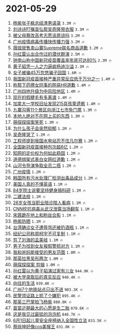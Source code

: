 # 2021-05-29

1. [杨紫张子枫总结渣男语录](https://s.weibo.com/weibo?q=%23%E6%9D%A8%E7%B4%AB%E5%BC%A0%E5%AD%90%E6%9E%AB%E6%80%BB%E7%BB%93%E6%B8%A3%E7%94%B7%E8%AF%AD%E5%BD%95%23&Refer=top) `3.3M 🔥`
1. [刘诗诗叮嘱袁弘帮吴奇隆带衣服](https://s.weibo.com/weibo?q=%23%E5%88%98%E8%AF%97%E8%AF%97%E5%8F%AE%E5%98%B1%E8%A2%81%E5%BC%98%E5%B8%AE%E5%90%B4%E5%A5%87%E9%9A%86%E5%B8%A6%E8%A1%A3%E6%9C%8D%23&Refer=top) `3.3M 🔥`
1. [被父母篡改高考志愿该原谅吗](https://s.weibo.com/weibo?q=%23%E8%A2%AB%E7%88%B6%E6%AF%8D%E7%AF%A1%E6%94%B9%E9%AB%98%E8%80%83%E5%BF%97%E6%84%BF%E8%AF%A5%E5%8E%9F%E8%B0%85%E5%90%97%23&Refer=top) `3.2M 🔥`
1. [广州疫情病毒传播快传播力强](https://s.weibo.com/weibo?q=%23%E5%B9%BF%E5%B7%9E%E7%96%AB%E6%83%85%E7%97%85%E6%AF%92%E4%BC%A0%E6%92%AD%E5%BF%AB%E4%BC%A0%E6%92%AD%E5%8A%9B%E5%BC%BA%23&Refer=top) `3.2M 🔥`
1. [薇娅就售卖山寨Supreme联名商品道歉](https://s.weibo.com/weibo?q=%23%E8%96%87%E5%A8%85%E5%B0%B1%E5%94%AE%E5%8D%96%E5%B1%B1%E5%AF%A8Supreme%E8%81%94%E5%90%8D%E5%95%86%E5%93%81%E9%81%93%E6%AD%89%23&Refer=top) `3.2M 🔥`
1. [孙红雷认出合作过的潜伏群演](https://s.weibo.com/weibo?q=%23%E5%AD%99%E7%BA%A2%E9%9B%B7%E8%AE%A4%E5%87%BA%E5%90%88%E4%BD%9C%E8%BF%87%E7%9A%84%E6%BD%9C%E4%BC%8F%E7%BE%A4%E6%BC%94%23&Refer=top) `2.5M 🔥`
1. [钟南山称中国新冠疫苗覆盖率年底可达80%](https://s.weibo.com/weibo?q=%23%E9%92%9F%E5%8D%97%E5%B1%B1%E7%A7%B0%E4%B8%AD%E5%9B%BD%E6%96%B0%E5%86%A0%E7%96%AB%E8%8B%97%E8%A6%86%E7%9B%96%E7%8E%87%E5%B9%B4%E5%BA%95%E5%8F%AF%E8%BE%BE80%25%23&Refer=top) `2.3M 🔥`
1. [黄子韬凭一人之力逼疯杨迪沙溢](https://s.weibo.com/weibo?q=%23%E9%BB%84%E5%AD%90%E9%9F%AC%E5%87%AD%E4%B8%80%E4%BA%BA%E4%B9%8B%E5%8A%9B%E9%80%BC%E7%96%AF%E6%9D%A8%E8%BF%AA%E6%B2%99%E6%BA%A2%23&Refer=top) `2.3M 🔥`
1. [女子被骗45万忽悠骗子回国](https://s.weibo.com/weibo?q=%23%E5%A5%B3%E5%AD%90%E8%A2%AB%E9%AA%9745%E4%B8%87%E5%BF%BD%E6%82%A0%E9%AA%97%E5%AD%90%E5%9B%9E%E5%9B%BD%23&Refer=top) `1.6M 🔥`
1. [我国新冠疫苗接种严重异常反应低于万分之一](https://s.weibo.com/weibo?q=%23%E6%88%91%E5%9B%BD%E6%96%B0%E5%86%A0%E7%96%AB%E8%8B%97%E6%8E%A5%E7%A7%8D%E4%B8%A5%E9%87%8D%E5%BC%82%E5%B8%B8%E5%8F%8D%E5%BA%94%E4%BD%8E%E4%BA%8E%E4%B8%87%E5%88%86%E4%B9%8B%E4%B8%80%23&Refer=top) `1.4M 🔥`
1. [称帮下药撩女同事的网易HR道歉](https://s.weibo.com/weibo?q=%23%E7%A7%B0%E5%B8%AE%E4%B8%8B%E8%8D%AF%E6%92%A9%E5%A5%B3%E5%90%8C%E4%BA%8B%E7%9A%84%E7%BD%91%E6%98%93HR%E9%81%93%E6%AD%89%23&Refer=top) `1.4M 🔥`
1. [广州四地升级为中风险地区](https://s.weibo.com/weibo?q=%23%E5%B9%BF%E5%B7%9E%E5%9B%9B%E5%9C%B0%E5%8D%87%E7%BA%A7%E4%B8%BA%E4%B8%AD%E9%A3%8E%E9%99%A9%E5%9C%B0%E5%8C%BA%23&Refer=top) `1.4M 🔥`
1. [现在的假睫毛有多离谱](https://s.weibo.com/weibo?q=%23%E7%8E%B0%E5%9C%A8%E7%9A%84%E5%81%87%E7%9D%AB%E6%AF%9B%E6%9C%89%E5%A4%9A%E7%A6%BB%E8%B0%B1%23&Refer=top) `1.4M 🔥`
1. [加拿大一学校旧址发现215具孩童遗骸](https://s.weibo.com/weibo?q=%23%E5%8A%A0%E6%8B%BF%E5%A4%A7%E4%B8%80%E5%AD%A6%E6%A0%A1%E6%97%A7%E5%9D%80%E5%8F%91%E7%8E%B0215%E5%85%B7%E5%AD%A9%E7%AB%A5%E9%81%97%E9%AA%B8%23&Refer=top) `1.4M 🔥`
1. [九寨沟等11个景区向浙江七市免门票](https://s.weibo.com/weibo?q=%23%E4%B9%9D%E5%AF%A8%E6%B2%9F%E7%AD%8911%E4%B8%AA%E6%99%AF%E5%8C%BA%E5%90%91%E6%B5%99%E6%B1%9F%E4%B8%83%E5%B8%82%E5%85%8D%E9%97%A8%E7%A5%A8%23&Refer=top) `1.3M 🔥`
1. [本地人绝对不在网上买的东西](https://s.weibo.com/weibo?q=%23%E6%9C%AC%E5%9C%B0%E4%BA%BA%E7%BB%9D%E5%AF%B9%E4%B8%8D%E5%9C%A8%E7%BD%91%E4%B8%8A%E4%B9%B0%E7%9A%84%E4%B8%9C%E8%A5%BF%23&Refer=top) `1.3M 🔥`
1. [萌探探探案笑死](https://s.weibo.com/weibo?q=%23%E8%90%8C%E6%8E%A2%E6%8E%A2%E6%8E%A2%E6%A1%88%E7%AC%91%E6%AD%BB%23&Refer=top) `1.3M 🔥`
1. [为什么孩子会突然抑郁](https://s.weibo.com/weibo?q=%23%E4%B8%BA%E4%BB%80%E4%B9%88%E5%AD%A9%E5%AD%90%E4%BC%9A%E7%AA%81%E7%84%B6%E6%8A%91%E9%83%81%23&Refer=top) `1.2M 🔥`
1. [吴奇隆哭了](https://s.weibo.com/weibo?q=%23%E5%90%B4%E5%A5%87%E9%9A%86%E5%93%AD%E4%BA%86%23&Refer=top) `1.2M 🔥`
1. [工程师提到我国水电站忍不住凡尔赛](https://s.weibo.com/weibo?q=%23%E5%B7%A5%E7%A8%8B%E5%B8%88%E6%8F%90%E5%88%B0%E6%88%91%E5%9B%BD%E6%B0%B4%E7%94%B5%E7%AB%99%E5%BF%8D%E4%B8%8D%E4%BD%8F%E5%87%A1%E5%B0%94%E8%B5%9B%23&Refer=top) `1.2M 🔥`
1. [全国新冠疫苗接种剂次超6亿](https://s.weibo.com/weibo?q=%23%E5%85%A8%E5%9B%BD%E6%96%B0%E5%86%A0%E7%96%AB%E8%8B%97%E6%8E%A5%E7%A7%8D%E5%89%82%E6%AC%A1%E8%B6%856%E4%BA%BF%23&Refer=top) `1.2M 🔥`
1. [知网的定价权为何如此稳固](https://s.weibo.com/weibo?q=%23%E7%9F%A5%E7%BD%91%E7%9A%84%E5%AE%9A%E4%BB%B7%E6%9D%83%E4%B8%BA%E4%BD%95%E5%A6%82%E6%AD%A4%E7%A8%B3%E5%9B%BA%23&Refer=top) `1.2M 🔥`
1. [道德绑架式表白女网红道歉](https://s.weibo.com/weibo?q=%23%E9%81%93%E5%BE%B7%E7%BB%91%E6%9E%B6%E5%BC%8F%E8%A1%A8%E7%99%BD%E5%A5%B3%E7%BD%91%E7%BA%A2%E9%81%93%E6%AD%89%23&Refer=top) `1.2M 🔥`
1. [山河令导演争取全员二搭](https://s.weibo.com/weibo?q=%23%E5%B1%B1%E6%B2%B3%E4%BB%A4%E5%AF%BC%E6%BC%94%E4%BA%89%E5%8F%96%E5%85%A8%E5%91%98%E4%BA%8C%E6%90%AD%23&Refer=top) `1.2M 🔥`
1. [广州疫情](https://s.weibo.com/weibo?q=%E5%B9%BF%E5%B7%9E%E7%96%AB%E6%83%85&Refer=top) `1.2M 🔥`
1. [韩国所有污水处理厂检测出毒品成分](https://s.weibo.com/weibo?q=%23%E9%9F%A9%E5%9B%BD%E6%89%80%E6%9C%89%E6%B1%A1%E6%B0%B4%E5%A4%84%E7%90%86%E5%8E%82%E6%A3%80%E6%B5%8B%E5%87%BA%E6%AF%92%E5%93%81%E6%88%90%E5%88%86%23&Refer=top) `1.2M 🔥`
1. [美国人真的不懂英语](https://s.weibo.com/weibo?q=%23%E7%BE%8E%E5%9B%BD%E4%BA%BA%E7%9C%9F%E7%9A%84%E4%B8%8D%E6%87%82%E8%8B%B1%E8%AF%AD%23&Refer=top) `1.1M 🔥`
1. [84岁院士说要坚持健身搞科研](https://s.weibo.com/weibo?q=%2384%E5%B2%81%E9%99%A2%E5%A3%AB%E8%AF%B4%E8%A6%81%E5%9D%9A%E6%8C%81%E5%81%A5%E8%BA%AB%E6%90%9E%E7%A7%91%E7%A0%94%23&Refer=top) `1.1M 🔥`
1. [二建法规](https://s.weibo.com/weibo?q=%23%E4%BA%8C%E5%BB%BA%E6%B3%95%E8%A7%84%23&Refer=top) `1.1M 🔥`
1. [26岁女孩当职业陪诊陪人看病](https://s.weibo.com/weibo?q=%2326%E5%B2%81%E5%A5%B3%E5%AD%A9%E5%BD%93%E8%81%8C%E4%B8%9A%E9%99%AA%E8%AF%8A%E9%99%AA%E4%BA%BA%E7%9C%8B%E7%97%85%23&Refer=top) `1.1M 🔥`
1. [CNN挖坑病毒从武汉泄露当场翻车](https://s.weibo.com/weibo?q=%23CNN%E6%8C%96%E5%9D%91%E7%97%85%E6%AF%92%E4%BB%8E%E6%AD%A6%E6%B1%89%E6%B3%84%E9%9C%B2%E5%BD%93%E5%9C%BA%E7%BF%BB%E8%BD%A6%23&Refer=top) `1.1M 🔥`
1. [宋茜跪在地上和粉丝合影](https://s.weibo.com/weibo?q=%23%E5%AE%8B%E8%8C%9C%E8%B7%AA%E5%9C%A8%E5%9C%B0%E4%B8%8A%E5%92%8C%E7%B2%89%E4%B8%9D%E5%90%88%E5%BD%B1%23&Refer=top) `1.1M 🔥`
1. [杨紫防晒](https://s.weibo.com/weibo?q=%23%E6%9D%A8%E7%B4%AB%E9%98%B2%E6%99%92%23&Refer=top) `1.1M 🔥`
1. [台湾确诊女子遭辱骂还被扔酒瓶](https://s.weibo.com/weibo?q=%23%E5%8F%B0%E6%B9%BE%E7%A1%AE%E8%AF%8A%E5%A5%B3%E5%AD%90%E9%81%AD%E8%BE%B1%E9%AA%82%E8%BF%98%E8%A2%AB%E6%89%94%E9%85%92%E7%93%B6%23&Refer=top) `1.1M 🔥`
1. [经纪公司称周柯宇不可复制](https://s.weibo.com/weibo?q=%23%E7%BB%8F%E7%BA%AA%E5%85%AC%E5%8F%B8%E7%A7%B0%E5%91%A8%E6%9F%AF%E5%AE%87%E4%B8%8D%E5%8F%AF%E5%A4%8D%E5%88%B6%23&Refer=top) `1.1M 🔥`
1. [剪了刘海的孟美岐](https://s.weibo.com/weibo?q=%23%E5%89%AA%E4%BA%86%E5%88%98%E6%B5%B7%E7%9A%84%E5%AD%9F%E7%BE%8E%E5%B2%90%23&Refer=top) `1.1M 🔥`
1. [男子为找到女友报假警抓对方](https://s.weibo.com/weibo?q=%23%E7%94%B7%E5%AD%90%E4%B8%BA%E6%89%BE%E5%88%B0%E5%A5%B3%E5%8F%8B%E6%8A%A5%E5%81%87%E8%AD%A6%E6%8A%93%E5%AF%B9%E6%96%B9%23&Refer=top) `1.1M 🔥`
1. [我和爸妈能接受的男友范围](https://s.weibo.com/weibo?q=%23%E6%88%91%E5%92%8C%E7%88%B8%E5%A6%88%E8%83%BD%E6%8E%A5%E5%8F%97%E7%9A%84%E7%94%B7%E5%8F%8B%E8%8C%83%E5%9B%B4%23&Refer=top) `1.0M 🔥`
1. [那英拉黑吴彤两次](https://s.weibo.com/weibo?q=%23%E9%82%A3%E8%8B%B1%E6%8B%89%E9%BB%91%E5%90%B4%E5%BD%A4%E4%B8%A4%E6%AC%A1%23&Refer=top) `1.0M 🔥`
1. [萌探探探案 剪辑](https://s.weibo.com/weibo?q=%E8%90%8C%E6%8E%A2%E6%8E%A2%E6%8E%A2%E6%A1%88%20%E5%89%AA%E8%BE%91&Refer=top) `1.0M 🔥`
1. [孙红雷以为黄子韬演过家有儿女](https://s.weibo.com/weibo?q=%23%E5%AD%99%E7%BA%A2%E9%9B%B7%E4%BB%A5%E4%B8%BA%E9%BB%84%E5%AD%90%E9%9F%AC%E6%BC%94%E8%BF%87%E5%AE%B6%E6%9C%89%E5%84%BF%E5%A5%B3%23&Refer=top) `944.9K 🔥`
1. [被大学录取后的真实反应](https://s.weibo.com/weibo?q=%23%E8%A2%AB%E5%A4%A7%E5%AD%A6%E5%BD%95%E5%8F%96%E5%90%8E%E7%9A%84%E7%9C%9F%E5%AE%9E%E5%8F%8D%E5%BA%94%23&Refer=top) `940.4K 🔥`
1. [向往的生活](https://s.weibo.com/weibo?q=%E5%90%91%E5%BE%80%E7%9A%84%E7%94%9F%E6%B4%BB&Refer=top) `939.8K 🔥`
1. [广州7个地铁站点只出不进](https://s.weibo.com/weibo?q=%23%E5%B9%BF%E5%B7%9E7%E4%B8%AA%E5%9C%B0%E9%93%81%E7%AB%99%E7%82%B9%E5%8F%AA%E5%87%BA%E4%B8%8D%E8%BF%9B%23&Refer=top) `903.3K 🔥`
1. [民警领证路上抓了个嫌犯](https://s.weibo.com/weibo?q=%23%E6%B0%91%E8%AD%A6%E9%A2%86%E8%AF%81%E8%B7%AF%E4%B8%8A%E6%8A%93%E4%BA%86%E4%B8%AA%E5%AB%8C%E7%8A%AF%23&Refer=top) `895.4K 🔥`
1. [那英三巴掌拍飞杨紫](https://s.weibo.com/weibo?q=%23%E9%82%A3%E8%8B%B1%E4%B8%89%E5%B7%B4%E6%8E%8C%E6%8B%8D%E9%A3%9E%E6%9D%A8%E7%B4%AB%23&Refer=top) `880.0K 🔥`
1. [苗苗近期最大的心愿是生二胎](https://s.weibo.com/weibo?q=%23%E8%8B%97%E8%8B%97%E8%BF%91%E6%9C%9F%E6%9C%80%E5%A4%A7%E7%9A%84%E5%BF%83%E6%84%BF%E6%98%AF%E7%94%9F%E4%BA%8C%E8%83%8E%23&Refer=top) `870.6K 🔥`
1. [这是我见过最猛的泡泡机](https://s.weibo.com/weibo?q=%23%E8%BF%99%E6%98%AF%E6%88%91%E8%A7%81%E8%BF%87%E6%9C%80%E7%8C%9B%E7%9A%84%E6%B3%A1%E6%B3%A1%E6%9C%BA%23&Refer=top) `846.7K 🔥`
1. [6月1日起儿童安全座椅纳入全国性立法](https://s.weibo.com/weibo?q=%236%E6%9C%881%E6%97%A5%E8%B5%B7%E5%84%BF%E7%AB%A5%E5%AE%89%E5%85%A8%E5%BA%A7%E6%A4%85%E7%BA%B3%E5%85%A5%E5%85%A8%E5%9B%BD%E6%80%A7%E7%AB%8B%E6%B3%95%23&Refer=top) `833.5K 🔥`
1. [蔡徐坤好像cos美猴王](https://s.weibo.com/weibo?q=%23%E8%94%A1%E5%BE%90%E5%9D%A4%E5%A5%BD%E5%83%8Fcos%E7%BE%8E%E7%8C%B4%E7%8E%8B%23&Refer=top) `831.8K 🔥`
